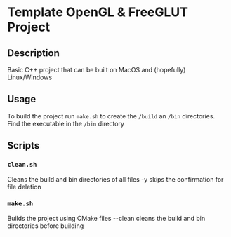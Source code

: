 # Template OpenGL & FreeGLUT Project

## Description
Basic C++ project that can be built on MacOS and (hopefully) Linux/Windows

## Usage
To build the project run `make.sh` to create the `/build` an `/bin` directories. Find the executable in the `/bin` directory

## Scripts
### `clean.sh`
Cleans the build and bin directories of all files 
    -y skips the confirmation for file deletion

### `make.sh`
Builds the project using CMake files 
    --clean cleans the build and bin directories before building
